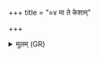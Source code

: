 +++
title = "०४ मा ते केशाम्"

+++
<details><summary>मूलम् (GR)</summary>

मा ते केशाꣳ अनु गाद् वर्च एतत्  
तथा धाता दधातु ते ।  
तुभ्यम् इन्द्रो वरुणो बृहस्पतिः  
सविता वर्च आ दधन् ॥
</details>